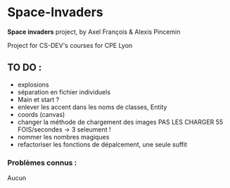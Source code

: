 # Space-Invaders

**Space invaders** project, by Axel François & Alexis Pincemin

Project for CS-DEV's courses for CPE Lyon

## TO DO : 
* explosions
* séparation en fichier individuels
* Main et start ?
* enlever les accent dans les noms de classes, Entity
* coords (canvas)
* changer la méthode de chargement des images PAS LES CHARGER 55 FOIS/secondes -> 3 seleument !
* nommer les nombres magiques
* refactoriser les fonctions de dépalcement, une seule suffit

### Problèmes connus :
Aucun